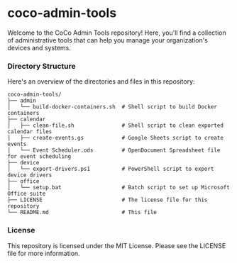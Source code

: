 # coco-admin-tools

Welcome to the CoCo Admin Tools repository! Here, you'll find a collection of administrative tools 
that can help you manage your organization's devices and systems.

### Directory Structure

Here's an overview of the directories and files in this repository:

```
coco-admin-tools/
├── admin
│   └── build-docker-containers.sh  # Shell script to build Docker containers
├── calendar
│   ├── clean-file.sh               # Shell script to clean exported calendar files
│   ├── create-events.gs            # Google Sheets script to create events
│   └── Event Scheduler.ods         # OpenDocument Spreadsheet file for event scheduling
├── device
│   └── export-drivers.ps1          # PowerShell script to export device drivers
├── office
│   └── setup.bat                   # Batch script to set up Microsoft Office suite
├── LICENSE                         # The license file for this repository
└── README.md                       # This file
```

### License

This repository is licensed under the MIT License. Please see the LICENSE file for more information.
